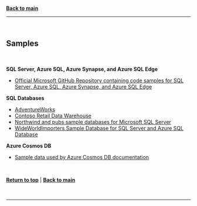 <a id="top" />

<br/>

[**Back to main**](./README.md)

---

<a id="samples" />

<br/>
  
## Samples

<br/>

**SQL Server, Azure SQL, Azure Synapse, and Azure SQL Edge**

- [Official Microsoft GitHub Repository containing code samples for SQL Server, Azure SQL, Azure Synapse, and Azure SQL Edge](https://github.com/microsoft/sql-server-samples)


**SQL Databases**

- [AdventureWorks](https://github.com/microsoft/sql-server-samples/tree/master/samples/databases/adventure-works)
- [Contoso Retail Data Warehouse](https://github.com/microsoft/sql-server-samples/tree/master/samples/databases/contoso-data-warehouse)
- [Northwind and pubs sample databases for Microsoft SQL Server](https://github.com/microsoft/sql-server-samples/tree/master/samples/databases/northwind-pubs)
- [WideWorldImporters Sample Database for SQL Server and Azure SQL Database](https://github.com/microsoft/sql-server-samples/tree/master/samples/databases/wide-world-importers)


**Azure Cosmos DB**
- [Sample data used by Azure Cosmos DB documentation](https://github.com/Azure-Samples/azure-cosmos-db-sample-data)



<br/>

[**Return to top**](#top) | [**Back to main**](./README.md)

<br/>

---